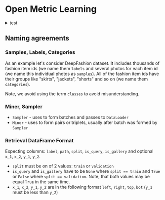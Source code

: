 # Open Metric Learning

<details>
<summary>test</summary>
<p>
body
</p>
</details>

## Naming agreements
### Samples, Labels, Categories

As an example let's consider DeepFashion dataset.
It includes thousands of fashion item ids (we name them `labels` and several photos for each item id
 (we name this individual photos as `samples`).
All of the fashion item ids have their groups like "skirts", "jackets", "shorts" and so on (we name them `categories`).

Note, we avoid using the term `classes` to avoid misunderstanding.


### Miner, Sampler
* `Sampler` - uses to form batches and passes to `DataLoader`
* `Miner` - uses to form pairs or triplets, usually after batch was formed by `Sampler`


### Retrieval DataFrame Format
Expecting columns: `label`, `path`, `split`, `is_query`, `is_gallery` and
optional `x_1`, `x_2`, `y_1`, `y_2`.

* `split` must be on of 2 values: `train` or `validation`
* `is_query` and `is_gallery` have to be `None` where `split == train` and `True`
or `False` where `split == validation`. Note, that both values may be equal `True` in
the same time.
* `x_1`, `x_2`, `y_1`, `y_2` are in the following format `left`, `right`, `top`, `bot` (`y_1` must be less than `y_2`)
